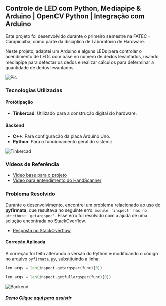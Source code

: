 ## Controle de LED com Python, Mediapipe & Arduino | OpenCV Python | Integração com Arduino

Este projeto foi desenvolvido durante o primeiro semestre na FATEC - Carapicuíba, como parte da disciplina de Laboratório de Hardware.

Neste projeto, adaptei um Arduino e alguns LEDs para controlar o acendimento de LEDs com base no número de dedos levantados, usando mediapipe para detectar os dedos e realizar cálculos para determinar a quantidade de dedos levantados.

<img src="https://i.ibb.co/qR4FzMw/hardware4.jpg" alt="Pic">

### Tecnologias Utilizadas

#### Protótipação
- **Tinkercad**: Utilizado para a construção digital do hardware.

#### Backend
- **C++**: Para configuração da placa Arduino Uno.
- **Python**: Para o funcionamento geral do sistema.

<img src="https://i.ibb.co/F72Zd2B/hardware1.png" alt="Tinkercad">

### Vídeos de Referência

- [Vídeo base para o projeto](https://www.youtube.com/watch?v=hKbtfto9trw&t=11s)
- [Vídeo para entendimento do HandScanner](https://www.youtube.com/watch?v=RbqGPFrWZC8)

### Problema Resolvido

Durante o desenvolvimento, encontrei um problema relacionado ao uso do **pyfirmata**, que resultava no seguinte erro: `module 'inspect' has no attribute 'getargspec'`. Esse erro foi resolvido com a ajuda de uma solução encontrada no StackOverflow.

- [Resposta no StackOverflow](https://stackoverflow.com/questions/74585622/pyfirmata-gives-error-module-inspect-has-no-attribute-getargspec)

#### Correção Aplicada


A correção foi feita alterando a versão do Python e modificando o código no arquivo `pyfirmata.py`, substituindo a linha:

```python
len_args = len(inspect.getargspec(func)[0])

len_args = len(inspect.getfullargspec(func)[0])

```
<img src="https://i.ibb.co/HC52kwb/hardware2.png" alt="Backend">

##### Demo [Clique aqui para assistir](https://i.imgur.com/nqTiED8.mp4)

